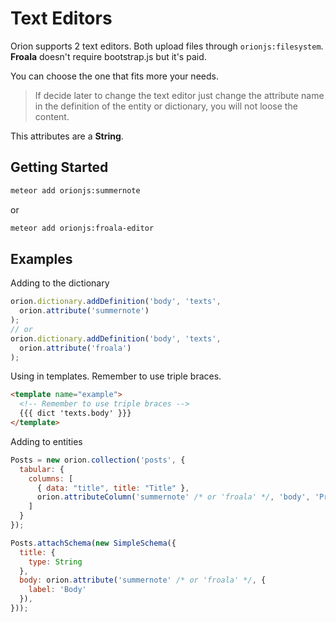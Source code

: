 # Text Editors

Orion supports 2 text editors. Both upload files through ```orionjs:filesystem```.
**Froala** doesn't require bootstrap.js but it's paid.

You can choose the one that fits more your needs.

> If decide later to change the text editor just change the attribute name in the
definition of the entity or dictionary, you will not loose the content.

This attributes are a **String**.

## Getting Started

```sh
meteor add orionjs:summernote
```

or

```sh
meteor add orionjs:froala-editor
```

## Examples

Adding to the dictionary

```js
orion.dictionary.addDefinition('body', 'texts', 
  orion.attribute('summernote')
);
// or 
orion.dictionary.addDefinition('body', 'texts', 
  orion.attribute('froala')
);
```

Using in templates. Remember to use triple braces.

```html
<template name="example">
  <!-- Remember to use triple braces -->
  {{{ dict 'texts.body' }}}
</template>
```

Adding to entities

```js
Posts = new orion.collection('posts', {
  tabular: {
    columns: [
      { data: "title", title: "Title" },
      orion.attributeColumn('summernote' /* or 'froala' */, 'body', 'Preview')
    ]
  }
});

Posts.attachSchema(new SimpleSchema({
  title: {
    type: String
  },
  body: orion.attribute('summernote' /* or 'froala' */, {
    label: 'Body'
  }),
}));
```
